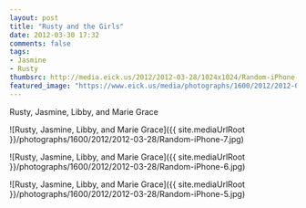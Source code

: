 ```yaml
---
layout: post
title: "Rusty and the Girls"
date: 2012-03-30 17:32
comments: false
tags: 
- Jasmine
- Rusty
thumbsrc: http://media.eick.us/2012/2012-03-28/1024x1024/Random-iPhone-7.jpg
featured_image: "https://www.eick.us/media/photographs/1600/2012/2012-03-28/Random-iPhone-7.jpg"
---
```

Rusty, Jasmine, Libby, and Marie Grace



![Rusty, Jasmine, Libby, and Marie Grace]({{ site.mediaUrlRoot }}/photographs/1600/2012/2012-03-28/Random-iPhone-7.jpg)
  




![Rusty, Jasmine, Libby, and Marie Grace]({{ site.mediaUrlRoot }}/photographs/1600/2012/2012-03-28/Random-iPhone-6.jpg)
  




![Rusty, Jasmine, Libby, and Marie Grace]({{ site.mediaUrlRoot }}/photographs/1600/2012/2012-03-28/Random-iPhone-5.jpg)
  


